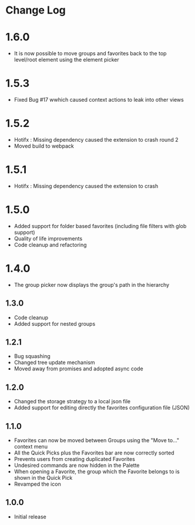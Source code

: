 # Change Log

# 1.6.0
- It is now possible to move groups and favorites back to the top level/root element using the element picker

# 1.5.3
- Fixed Bug #17 wwhich caused context actions to leak into other views

# 1.5.2
- Hotifx : Missing dependency caused the extension to crash round 2
- Moved build to webpack

# 1.5.1
- Hotifx : Missing dependency caused the extension to crash

# 1.5.0
- Added support for folder based favorites (including file filters with glob support)
- Quality of life improvements
- Code cleanup and refactoring

# 1.4.0
- The group picker now displays the group's path in the hierarchy

## 1.3.0
- Code cleanup
- Added support for nested groups

## 1.2.1
- Bug squashing
- Changed tree update mechanism
- Moved away from promises and adopted async code

## 1.2.0
- Changed the storage strategy to a local json file
- Added support for editing directly the favorites configuration file (JSON)
## 1.1.0

- Favorites can now be moved between Groups using the "Move to..." context menu
- All the Quick Picks plus the Favorites bar are now correctly sorted
- Prevents users from creating duplicated Favorites
- Undesired commands are now hidden in the Palette
- When opening a Favorite, the group which the Favorite belongs to is shown in the Quick Pick
- Revamped the icon

## 1.0.0

- Initial release